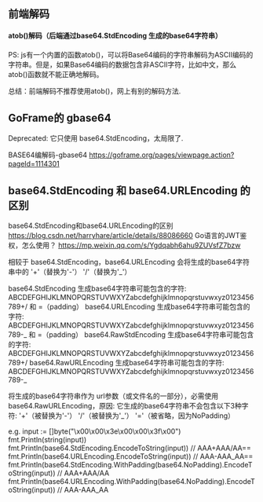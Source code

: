 ## 前端解码 
#### atob()解码（后端通过base64.StdEncoding 生成的base64字符串）
PS: 
js有一个内置的函数atob()，可以将Base64编码的字符串解码为ASCII编码的字符串。但是，如果Base64编码的数据包含非ASCII字符，比如中文，那么atob()函数就不能正确地解码。

总结：前端解码不推荐使用atob()，网上有别的解码方法. 

## GoFrame的 gbase64
Deprecated: 它只使用 base64.StdEncoding，太局限了.

BASE64编解码-gbase64
    https://goframe.org/pages/viewpage.action?pageId=1114301

## base64.StdEncoding 和 base64.URLEncoding 的区别
base64.StdEncoding和base64.URLEncoding的区别
    https://blog.csdn.net/harryhare/article/details/88086660
Go语言的JWT鉴权，怎么使用？
	https://mp.weixin.qq.com/s/Ygdqabh6ahu9ZUVsfZ7bzw

相较于 base64.StdEncoding，base64.URLEncoding 会将生成的base64字符串中的 
	'+'（替换为'-'）
	'/'（替换为'_'）

base64.StdEncoding 生成base64字符串可能包含的字符: 		ABCDEFGHIJKLMNOPQRSTUVWXYZabcdefghijklmnopqrstuvwxyz0123456789+/ 和 =（padding）
base64.URLEncoding 生成base64字符串可能包含的字符:		ABCDEFGHIJKLMNOPQRSTUVWXYZabcdefghijklmnopqrstuvwxyz0123456789-_ 和 =（padding）
base64.RawStdEncoding 生成base64字符串可能包含的字符: 	ABCDEFGHIJKLMNOPQRSTUVWXYZabcdefghijklmnopqrstuvwxyz0123456789+/
base64.RawURLEncoding 生成base64字符串可能包含的字符:	ABCDEFGHIJKLMNOPQRSTUVWXYZabcdefghijklmnopqrstuvwxyz0123456789-_

将生成的base64字符串作为 url参数（或文件名的一部分），必需使用 base64.RawURLEncoding，原因: 它生成的base64字符串不会包含以下3种字符: 
	'+'（被替换为'-'）
	'/'（被替换为'_'）
	'='（被省略，因为NoPadding）

e.g.
	input := []byte("\x00\x00\x3e\x00\x00\x3f\x00")
	fmt.Println(string(input))
	fmt.Println(base64.StdEncoding.EncodeToString(input))                               // AAA+AAA/AA==
	fmt.Println(base64.URLEncoding.EncodeToString(input))                               // AAA-AAA_AA==
	fmt.Println(base64.StdEncoding.WithPadding(base64.NoPadding).EncodeToString(input)) // AAA+AAA/AA
	fmt.Println(base64.URLEncoding.WithPadding(base64.NoPadding).EncodeToString(input)) // AAA-AAA_AA


